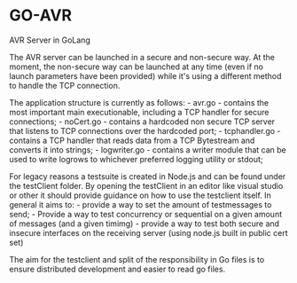# GO-AVR
AVR Server in GoLang

The AVR server can be launched in a secure and non-secure way. At the moment, the non-secure way can be launched at any time (even  if no launch parameters have been provided) while it's using a different method to handle the TCP connection.

The application structure is currently as follows:
    - avr.go  - contains the most important main executionable, including a TCP handler for secure connections;
    - noCert.go - contains a hardcoded non secure TCP server that listens to TCP connections over the hardcoded port;
    - tcphandler.go - contains a TCP handler that reads data from a TCP Bytestream and converts it into strings;
    - logwriter.go - contains a writer module that can be used to write logrows to whichever preferred logging utility or stdout;

For legacy reasons a testsuite is created in Node.js and can be found under the testClient folder. By opening the testClient in an editor like visual studio or other it should provide guidance on how to use the testclient itself. In general it aims to:
    - provide a way to set the amount of testmessages to send;
    - Provide a way to test concurrency or sequential on a given amount of messages (and a given timimg)
    - provide a way to test both secure and insecure interfaces on the receiving server (using node.js built in public cert set)

The aim for the testclient and split of the responsibility in Go files is to ensure  distributed development and easier to read go files.